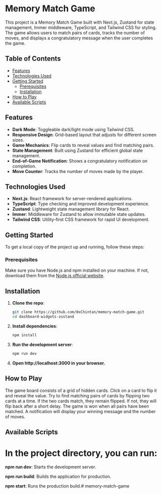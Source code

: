 # Memory Match Game

This project is a Memory Match Game built with Next.js, Zustand for state management, Immer middleware, TypeScript, and Tailwind CSS for styling. The game allows users to match pairs of cards, tracks the number of moves, and displays a congratulatory message when the user completes the game.

## Table of Contents
- [Features](#features)
- [Technologies Used](#technologies-used)
- [Getting Started](#getting-started)
  - [Prerequisites](#prerequisites)
  - [Installation](#installation)
- [How to Play](#how-to-play)
- [Available Scripts](#available-scripts)

## Features
- **Dark Mode**: Toggleable dark/light mode using Tailwind CSS.
- **Responsive Design**: Grid-based layout that adjusts for different screen sizes.
- **Game Mechanics**: Flip cards to reveal values and find matching pairs.
- **State Management**: Built using Zustand for efficient global state management.
- **End-of-Game Notification**: Shows a congratulatory notification on completion.
- **Move Counter**: Tracks the number of moves made by the player.

## Technologies Used
- **Next.js**: React framework for server-rendered applications.
- **TypeScript**: Type checking and improved development experience.
- **Zustand**: Lightweight state management library for React.
- **Immer**: Middleware for Zustand to allow immutable state updates.
- **Tailwind CSS**: Utility-first CSS framework for rapid UI development.

## Getting Started

To get a local copy of the project up and running, follow these steps:

### Prerequisites

Make sure you have Node.js and npm installed on your machine. If not, download them from the [Node.js official website](https://nodejs.org).

## Installation

1. **Clone the repo**:
   ```bash
   git clone https://github.com/0xChintan/memory-match-game.git
   cd dashboard-widgets-zustand

2. **Install dependencies**:
   ```bash
   npm install

3. **Run the development server**:
   ```bash
   npm run dev

4. **Open http://localhost:3000 in your browser.**

## How to Play
The game board consists of a grid of hidden cards.
Click on a card to flip it and reveal the value.
Try to find matching pairs of cards by flipping two cards at a time.
If the two cards match, they remain flipped. If not, they will flip back after a short delay.
The game is won when all pairs have been matched. A notification will display your winning message and the number of moves.

## Available Scripts

# In the project directory, you can run:

**npm run dev**: Starts the development server.

**npm run build**: Builds the application for production.

**npm start**: Runs the production build.# memory-match-game
